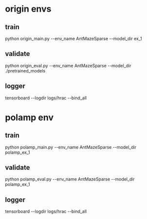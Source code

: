 
# origin envs

## train
python origin_main.py --env_name AntMazeSparse --model_dir ex_1 

## validate
python origin_eval.py --env_name AntMazeSparse --model_dir ./pretrained_models

## logger
tensorboard --logdir logs/hrac --bind_all


# polamp env

## train
python polamp_main.py --env_name AntMazeSparse --model_dir polamp_ex_1 

## validate
python polamp_eval.py --env_name AntMazeSparse --model_dir polamp_ex_1

## logger
tensorboard --logdir logs/hrac --bind_all
